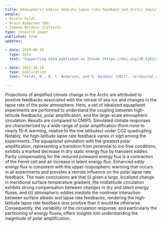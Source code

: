 ```yaml
---
title: Atmospheric eddies mediate lapse rate feedback and Arctic amplification 
people:
- Nicole Feldl
- Bruce Anderson (BU) 
- Simona Bordoni (Caltech)
type: research paper
published: true
updates:

- date: 2019-08-15
  type: data
  text: "Supporting data published on Zenodo [https://doi.org/10.5281/zenodo.4031628](https://doi.org/10.5281/zenodo.4031628)"

- date: 2017-10-26
  type: publication
  text: "Feldl, N., B. T. Anderson, and S. Bordoni (2017), <i>Journal of Climate</i>, 30, 9213–9224, [doi:10.1175/JCLI-D-16-0706.1](https://doi.org/10.1175/JCLI-D-16-0706.1)." 

---
```


Projections of amplified climate change in the Arctic are attributed to positive feedbacks associated with the retreat of sea ice and changes in the lapse rate of the polar atmosphere. Here, a set of idealized aquaplanet experiments are performed to understand the coupling between high-latitude feedbacks, polar amplification, and the large-scale atmospheric circulation. Results are compared to CMIP5. Simulated climate responses are characterized by a wide range of polar amplification (from none to nearly 15-K warming, relative to the low latitudes) under CO2 quadrupling. Notably, the high-latitude lapse rate feedback varies in sign among the experiments. The aquaplanet simulation with the greatest polar amplification, representing a transition from perennial to ice-free conditions, exhibits a marked decrease in dry static energy flux by transient eddies. Partly compensating for the reduced poleward energy flux is a contraction of the Ferrel cell and an increase in latent energy flux. Enhanced eddy energy flux is consistent with the upper-tropospheric warming that occurs in all experiments and provides a remote influence on the polar lapse rate feedback. The main conclusions are that (i) given a large, localized change in meridional surface temperature gradient, the midlatitude circulation exhibits strong compensation between changes in dry and latent energy fluxes, and (ii) atmospheric eddies mediate the nonlinear interaction between surface albedo and lapse rate feedbacks, rendering the high-latitude lapse rate feedback less positive than it would be otherwise. Consequently, the variability of the circulation response, and particularly the partitioning of energy fluxes, offers insights into understanding the magnitude of polar amplification.

